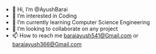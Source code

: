 - 👋 Hi, I’m @AyushBarai
- 👀 I’m interested in Coding
- 🌱 I’m currently learning Computer Science Engineering
- 💞️ I’m looking to collaborate on any project
- 📫 How to reach me baraiayush541@Gmail.com or baraiayush366@Gmail.com

<!---
AyushBarai/AyushBarai is a ✨ special ✨ repository because its `README.md` (this file) appears on your GitHub profile.
You can click the Preview link to take a look at your changes.
--->
